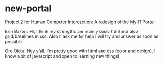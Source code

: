 # new-portal
Project 2 for Human Computer Intereaction: A redesign of the MyIIT Portal

Erin Baxter: Hi, I think my strengths are mainly basic html and also grid/baselines in css. Also if ask me for help I will try and answer as soon as possible.

Ore Olotu: Hey y'all. I'm pretty good with html and css (color and design). I know a bit of javascript and open to learning new things!